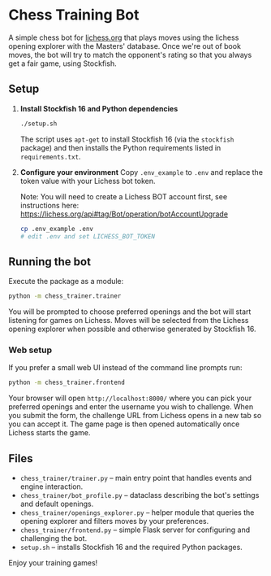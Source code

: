 # Chess Training Bot

A simple chess bot for [lichess.org](https://lichess.org) that plays moves using the lichess opening explorer with the Masters' database. Once we're out of book moves, the bot will try to match the opponent's rating so that you always get a fair game, using Stockfish.

## Setup

1. **Install Stockfish 16 and Python dependencies**
   ```bash
   ./setup.sh
   ```
   The script uses `apt-get` to install Stockfish 16 (via the `stockfish` package) and then installs the Python requirements listed in `requirements.txt`.

2. **Configure your environment**
   Copy `.env_example` to `.env` and replace the token value with your Lichess bot token.
   
   Note: You will need to create a Lichess BOT account first, see instructions here: https://lichess.org/api#tag/Bot/operation/botAccountUpgrade
   ```bash
   cp .env_example .env
   # edit .env and set LICHESS_BOT_TOKEN
   ```
## Running the bot

Execute the package as a module:

```bash
python -m chess_trainer.trainer
```

You will be prompted to choose preferred openings and the bot will start listening for games on Lichess. Moves will be selected from the Lichess opening explorer when possible and otherwise generated by Stockfish 16.

### Web setup

If you prefer a small web UI instead of the command line prompts run:

```bash
python -m chess_trainer.frontend
```

Your browser will open `http://localhost:8000/` where you can pick your preferred openings and enter the username you wish to challenge. When you submit the form, the challenge URL from Lichess opens in a new tab so you can accept it. The game page is then opened automatically once Lichess starts the game.

## Files

- `chess_trainer/trainer.py` – main entry point that handles events and engine interaction.
- `chess_trainer/bot_profile.py` – dataclass describing the bot's settings and default openings.
- `chess_trainer/openings_explorer.py` – helper module that queries the opening explorer and filters moves by your preferences.
- `chess_trainer/frontend.py` – simple Flask server for configuring and challenging the bot.
- `setup.sh` – installs Stockfish 16 and the required Python packages.

Enjoy your training games!
